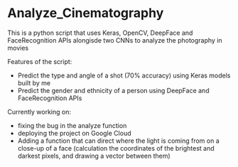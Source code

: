 # Analyze_Cinematography
This is a python script that uses Keras, OpenCV, DeepFace and FaceRecognition APIs alongisde two CNNs to analyze the photography in movies

Features of the script:
 - Predict the type and angle of a shot (70% accuracy) using Keras models built by me
 - Predict the gender and ethnicity of a person using DeepFace and FaceRecognition APIs
 
 Currently working on:
  - fixing the bug in the analyze function
  - deploying the project on Google Cloud
  - Adding a function that can direct where the light is coming from on a close-up of a face (calculation the coordinates of the brightest and darkest pixels, and drawing a vector between them)
  
